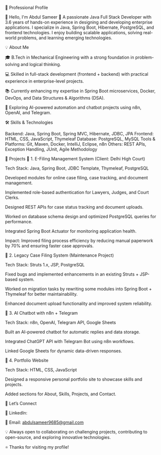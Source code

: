 🚀 Professional Profile

👋 Hello, I'm Abdul Sameer
🎯 A passionate Java Full Stack Developer with 3.6 years of hands-on experience in designing and developing enterprise applications. I specialize in Java, Spring Boot, Hibernate, PostgreSQL, and frontend technologies. I enjoy building scalable applications, solving real-world problems, and learning emerging technologies.

💡 About Me

🎓 B.Tech in Mechanical Engineering with a strong foundation in problem-solving and logical thinking.

💻 Skilled in full-stack development (frontend + backend) with practical experience in enterprise-level projects.

📚 Currently enhancing my expertise in Spring Boot microservices, Docker, DevOps, and Data Structures & Algorithms (DSA).

🌱 Exploring AI-powered automation and chatbot projects using n8n, OpenAI, and Telegram.

🛠️ Skills & Technologies

Backend: Java, Spring Boot, Spring MVC, Hibernate, JDBC, JPA
Frontend: HTML, CSS, JavaScript, Thymeleaf
Database: PostgreSQL, MySQL
Tools & Platforms: Git, Maven, Docker, IntelliJ, Eclipse, n8n
Others: REST APIs, Exception Handling, JUnit, Agile Methodology

📁 Projects
🔹 1. E-Filing Management System (Client: Delhi High Court)

Tech Stack: Java, Spring Boot, JDBC Template, Thymeleaf, PostgreSQL

Developed modules for online case filing, case tracking, and document management.

Implemented role-based authentication for Lawyers, Judges, and Court Clerks.

Designed REST APIs for case status tracking and document uploads.

Worked on database schema design and optimized PostgreSQL queries for performance.

Integrated Spring Boot Actuator for monitoring application health.

Impact: Improved filing process efficiency by reducing manual paperwork by 70% and ensuring faster case approvals.

🔹 2. Legacy Case Filing System (Maintenance Project)

Tech Stack: Struts 1.x, JSP, PostgreSQL

Fixed bugs and implemented enhancements in an existing Struts + JSP-based system.

Worked on migration tasks by rewriting some modules into Spring Boot + Thymeleaf for better maintainability.

Enhanced document upload functionality and improved system reliability.

🔹 3. AI Chatbot with n8n + Telegram

Tech Stack: n8n, OpenAI, Telegram API, Google Sheets

Built an AI-powered chatbot for automatic replies and data storage.

Integrated ChatGPT API with Telegram Bot using n8n workflows.

Linked Google Sheets for dynamic data-driven responses.

🔹 4. Portfolio Website

Tech Stack: HTML, CSS, JavaScript

Designed a responsive personal portfolio site to showcase skills and projects.

Added sections for About, Skills, Projects, and Contact.

🤝 Let’s Connect

🔗 LinkedIn:

📧 Email: abdulsameer9685@gmail.com

💡 Always open to collaborating on challenging projects, contributing to open-source, and exploring innovative technologies.

⭐ Thanks for visiting my profile!
